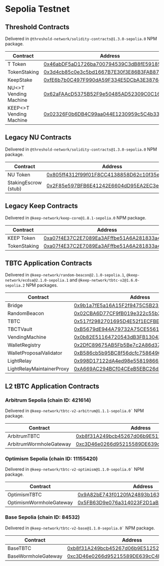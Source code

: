 # Sepolia Testnet

## Threshold Contracts

Delivered in `@threshold-network/solidity-contracts@1.3.0-sepolia.0` NPM package.

<table><thead><tr><th width="374.5478238350802">Contract</th><th>Address</th></tr></thead><tbody><tr><td>T Token</td><td><a href="https://sepolia.etherscan.io/address/0x46abDF5aD1726ba700794539C3dB8fE591854729">0x46abDF5aD1726ba700794539C3dB8fE591854729</a></td></tr><tr><td>TokenStaking</td><td><a href="https://sepolia.etherscan.io/address/0x3d4cb85c0e3c5bd1667B7E30f3E86B3FAB878Ff8">0x3d4cb85c0e3c5bd1667B7E30f3E86B3FAB878Ff8</a></td></tr><tr><td>KeepStake</td><td><a href="https://sepolia.etherscan.io/address/0xfE6b7b0C497F990dA59F334E5DCbA3E3876d062a">0xfE6b7b0C497F990dA59F334E5DCbA3E3876d062a</a></td></tr><tr><td>NU&#x3C;>T Vending Machine</td><td><a href="https://sepolia.etherscan.io/address/0x62aFAAcD5375B52F9e50485AD52309C0C1673185">0x62aFAAcD5375B52F9e50485AD52309C0C1673185</a></td></tr><tr><td>KEEP&#x3C;>T Vending Machine</td><td><a href="https://sepolia.etherscan.io/address/0x02326F0b6DB4C99aa044E1230959c5C4b3342814">0x02326F0b6DB4C99aa044E1230959c5C4b3342814</a></td></tr></tbody></table>

## Legacy NU Contracts

Delivered in `@threshold-network/solidity-contracts@1.3.0-sepolia.0` NPM package.

| Contract             | Address                                                                                                                       |
| -------------------- | ----------------------------------------------------------------------------------------------------------------------------- |
| NU Token             | [0x805ff4312f99f01F8CC4138858D62c10f35eA4DF](https://sepolia.etherscan.io/address/0x805ff4312f99f01F8CC4138858D62c10f35eA4DF) |
| StakingEscrow (stub) | [0x2F85e597BFB6E41242E6604dD95EA2EC3e8ECd63](https://sepolia.etherscan.io/address/0x2F85e597BFB6E41242E6604dD95EA2EC3e8ECd63) |

## Legacy Keep Contracts

Delivered in `@keep-network/keep-core@1.8.1-sepolia.0` NPM package.

| Contract     | Address                                                                                                                       |
| ------------ | ----------------------------------------------------------------------------------------------------------------------------- |
| KEEP Token   | [0xa07f4E37C2E7089Ea3AFffbe51A6A281833a4D14](https://sepolia.etherscan.io/address/0xa07f4E37C2E7089Ea3AFffbe51A6A281833a4D14) |
| TokenStaking | [0xa07f4E37C2E7089Ea3AFffbe51A6A281833a4D14](https://sepolia.etherscan.io/address/0xa07f4E37C2E7089Ea3AFffbe51A6A281833a4D14) |



## TBTC Application Contracts

Delivered in `@keep-network/random-beacon@2.1.0-sepolia.1`, `@keep-network/ecdsa@2.1.0-sepolia.1` and `@keep-network/tbtc-v2@1.6.0-sepolia.2` NPM packages.

| Contract                  | Address                                                                                                                            |
| ------------------------- | ---------------------------------------------------------------------------------------------------------------------------------- |
| Bridge                    | [0x9b1a7fE5a16A15F2f9475C5B231750598b113403](https://sepolia.etherscan.io/address/0x9b1a7fE5a16A15F2f9475C5B231750598b113403#code) |
| RandomBeacon              | [0x02CBA6D77CF9fB019e322c55b34c9d42f2eF4D74](https://sepolia.etherscan.io/address/0x02CBA6D77CF9fB019e322c55b34c9d42f2eF4D74)      |
| TBTC                      | [0x517f2982701695D4E52f1ECFBEf3ba31Df470161](https://sepolia.etherscan.io/address/0x517f2982701695D4E52f1ECFBEf3ba31Df470161)      |
| TBCTVault                 | [0xB5679dE944A79732A75CE556191DF11F489448d5](https://sepolia.etherscan.io/address/0xB5679dE944A79732A75CE556191DF11F489448d5)      |
| VendingMachine            | [0x0b82E51164720543dB3FB13043876F37e9a19A4A](https://sepolia.etherscan.io/address/0x0b82E51164720543dB3FB13043876F37e9a19A4A)      |
| WalletRegistry            | [0x2DfC89675AB5Fb5Be7c2A86d373Daac3E795fc25](https://sepolia.etherscan.io/address/0x2DfC89675AB5Fb5Be7c2A86d373Daac3E795fc25)      |
| WalletProposalValidator   | [0xB586cb5b95BC8f56dcfc75864966343E7Cd73C0f](https://sepolia.etherscan.io/address/0xB586cb5b95BC8f56dcfc75864966343E7Cd73C0f)      |
| LightRelay                | [0x998D17122dA4ed98e558198665984E08D1cEAA8d](https://sepolia.etherscan.io/address/0x998D17122dA4ed98e558198665984E08D1cEAA8d)      |
| LightRelayMaintainerProxy | [0xA669AC294BCf04CEeB5EBC26d9E1bF4fc4574e06](https://sepolia.etherscan.io/address/0xA669AC294BCf04CEeB5EBC26d9E1bF4fc4574e06)      |



## L2 tBTC Application Contracts

### Arbitrum Sepolia (chain ID: 421614)

Delivered in `` @keep-network/tbtc-v2-arbitrum@1.1.1-sepolia.0` `` NPM package.

| Contract                | Address                                                                                                                      |
| ----------------------- | ---------------------------------------------------------------------------------------------------------------------------- |
| ArbitrumTBTC            | [0xb8f31A249bcb45267d06b9E51252c4793B917Cd0](https://sepolia.arbiscan.io/address/0xb8f31A249bcb45267d06b9E51252c4793B917Cd0) |
| ArbitrumWormholeGateway | [0xc3D46e0266d95215589DE639cC4E93b79f88fc6C](https://sepolia.arbiscan.io/address/0xc3d46e0266d95215589de639cc4e93b79f88fc6c) |

### Optimism Sepolia (chain ID: 11155420)

Delivered in `` @keep-network/tbtc-v2-optimism@1.1.0-sepolia.0` `` NPM package.

| Contract                | Address                                                                                                                                |
| ----------------------- | -------------------------------------------------------------------------------------------------------------------------------------- |
| OptimismTBTC            | [0x9A82bE743f0120fA24893b1631B6b2817fD94b1D](https://sepolia-optimism.etherscan.io/address/0x9a82be743f0120fa24893b1631b6b2817fd94b1d) |
| OptimismWormholeGateway | [0x5FB63D9e076a314023F2D1aB5dBFd7045C281EbA](https://sepolia-optimism.etherscan.io/address/0x5FB63D9e076a314023F2D1aB5dBFd7045C281EbA) |

### Base Sepolia (chain ID: 84532)

Delivered in `` @keep-network/tbtc-v2-base@1.1.0-sepolia.0` `` NPM package.

| Contract            | Address                                                                                                                       |
| ------------------- | ----------------------------------------------------------------------------------------------------------------------------- |
| BaseTBTC            | [0xb8f31A249bcb45267d06b9E51252c4793B917Cd0](https://sepolia.basescan.org/address/0xb8f31A249bcb45267d06b9E51252c4793B917Cd0) |
| BaseWormholeGateway | [0xc3D46e0266d95215589DE639cC4E93b79f88fc6C](https://sepolia.basescan.org/address/0xc3D46e0266d95215589DE639cC4E93b79f88fc6C) |

